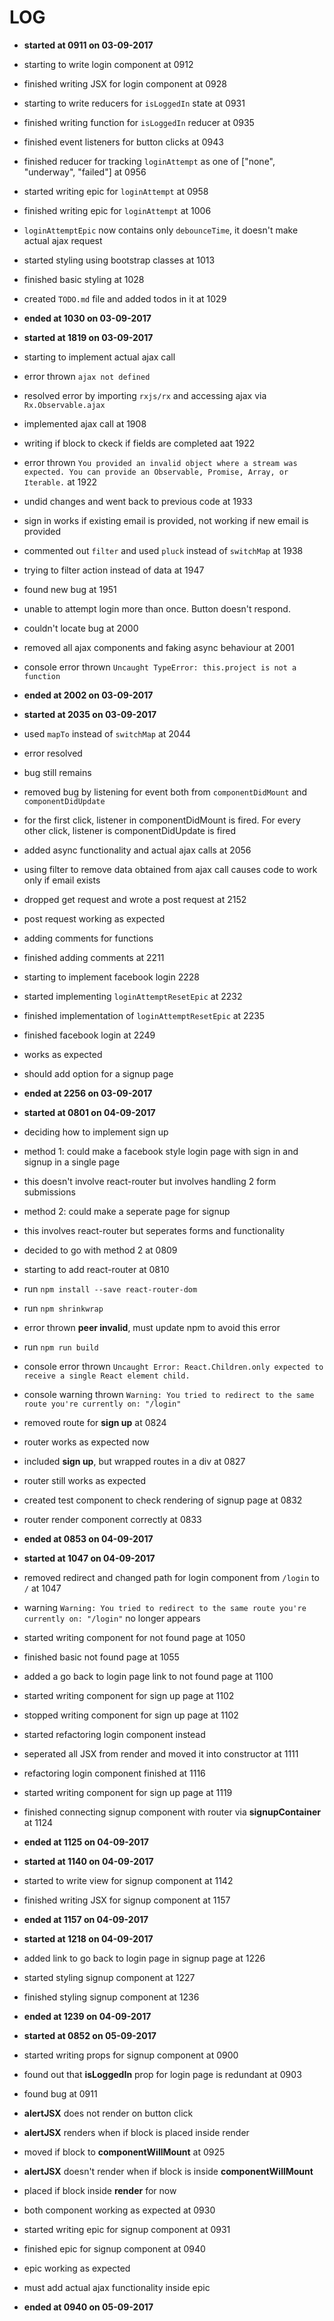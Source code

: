 # LOG

* **started at 0911 on 03-09-2017**
* starting to write login component at 0912
* finished writing JSX for login component at 0928
* starting to write reducers for `isLoggedIn` state at 0931
* finished writing function for `isLoggedIn` reducer at 0935
* finished event listeners for button clicks at 0943
* finished reducer for tracking `loginAttempt` as one of ["none", "underway", "failed"] at 0956
* started writing epic for `loginAttempt` at 0958
* finished writing epic for `loginAttempt` at 1006
* `loginAttemptEpic` now contains only `debounceTime`, it doesn't make actual ajax request
* started styling using bootstrap classes at 1013
* finished basic styling at 1028
* created `TODO.md` file and added todos in it at 1029
* **ended at 1030 on 03-09-2017**

* **started at 1819 on 03-09-2017**
* starting to implement actual ajax call
* error thrown `ajax not defined`
* resolved error by importing `rxjs/rx` and accessing ajax via `Rx.Observable.ajax`
* implemented ajax call at 1908
* writing if block to ckeck if fields are completed aat 1922
* error thrown `You provided an invalid object where a stream was expected. You can provide an Observable, Promise, Array, or Iterable.` at 1922
* undid changes and went back to previous code at 1933
* sign in works if existing email is provided, not working if new email is provided
* commented out `filter` and used `pluck` instead of `switchMap` at 1938
* trying to filter action instead of data at 1947
* found new bug at 1951
* unable to attempt login more than once. Button doesn't respond.
* couldn't locate bug at 2000
* removed all ajax components and faking async behaviour at 2001
* console error thrown `Uncaught TypeError: this.project is not a function`
* **ended at 2002 on 03-09-2017**

* **started at 2035 on 03-09-2017**
* used `mapTo` instead of `switchMap` at 2044
* error resolved
* bug still remains
* removed bug by listening for event both from `componentDidMount` and `componentDidUpdate`
* for the first click, listener in componentDidMount is fired. For every other click, listener is componentDidUpdate is fired
* added async functionality and actual ajax calls at 2056
* using filter to remove data obtained from ajax call causes code to work only if email exists
* dropped get request and wrote a post request at 2152
* post request working as expected
* adding comments for functions
* finished adding comments at 2211
* starting to implement facebook login 2228
* started implementing `loginAttemptResetEpic` at 2232
* finished implementation of `loginAttemptResetEpic` at 2235
* finished facebook login at 2249
* works as expected
* should add option for a signup page
* **ended at 2256 on 03-09-2017**

* **started at 0801 on 04-09-2017**
* deciding how to implement sign up
* method 1: could make a facebook style login page with sign in and signup in a single page
* this doesn't involve react-router but involves handling 2 form submissions
* method 2: could make a seperate page for signup
* this involves react-router but seperates forms and functionality
* decided to go with method 2 at 0809
* starting to add react-router at 0810
* run `npm install --save react-router-dom`
* run `npm shrinkwrap`
* error thrown **peer invalid**, must update npm to avoid this error
* run `npm run build`
* console error thrown `Uncaught Error: React.Children.only expected to receive a single React element child.`
* console warning thrown `Warning: You tried to redirect to the same route you're currently on: "/login"`
* removed route for **sign up** at 0824
* router works as expected now
* included **sign up**, but wrapped routes in a div at 0827
* router still works as expected
* created test component to check rendering of signup page at 0832
* router render component correctly at 0833
* **ended at 0853 on 04-09-2017**

* **started at 1047 on 04-09-2017**
* removed redirect and changed path for login component from `/login` to `/` at 1047
* warning `Warning: You tried to redirect to the same route you're currently on: "/login"` no longer appears
* started writing component for not found page at 1050
* finished basic not found page at 1055
* added a go back to login page link to not found page at 1100
* started writing component for sign up page at 1102
* stopped writing component for sign up page at 1102
* started refactoring login component instead
* seperated all JSX from render and moved it into constructor at 1111
* refactoring login component finished at 1116
* started writing component for sign up page at 1119
* finished connecting signup component with router via **signupContainer** at 1124
* **ended at 1125 on 04-09-2017**

* **started at 1140 on 04-09-2017**
* started to write view for signup component at 1142
* finished writing JSX for signup component at 1157
* **ended at 1157 on 04-09-2017**

* **started at 1218 on 04-09-2017**
* added link to go back to login page in signup page at 1226
* started styling signup component at 1227
* finished styling signup component at 1236
* **ended at 1239 on 04-09-2017**

* **started at 0852 on 05-09-2017**
* started writing props for signup component at 0900
* found out that **isLoggedIn** prop for login page is redundant at 0903
* found bug at 0911
* **alertJSX** does not render on button click
* **alertJSX** renders when if block is placed inside render
* moved if block to **componentWillMount** at 0925
* **alertJSX** doesn't render when if block is inside **componentWillMount**
* placed if block inside **render** for now
* both component working as expected at 0930
* started writing epic for signup component at 0931
* finished epic for signup component at 0940
* epic working as expected
* must add actual ajax functionality inside epic
* **ended at 0940 on 05-09-2017**
